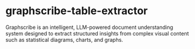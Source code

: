 # graphscribe-table-extractor
Graphscribe is an intelligent, LLM-powered document understanding system designed to extract structured insights from complex visual content such as statistical diagrams, charts, and graphs.
